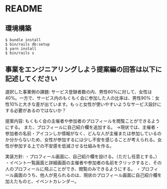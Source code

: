 # README

## 環境構築
```
$ bundle install
$ bin/rails db:setup
$ yarn install
$ bin/rails s
```

## 事業をエンジニアリングしよう提案編の回答は以下に記述してください
選択した事業側の課題:
  サービス登録者数の内、男性60%に対して、女性は40%。一方で、サービス内のもくもく会に参加した人の比率は、男性90%：女性10%と大きな差が出ています。もっと女性が使いやすいようなサービス設計にする必要があるのではないか？

提案内容:
  もくもく会の主催者や参加者のプロフィールを閲覧ことができるようにする。
  また、プロフィールに自己紹介欄を追加する。
  →現状では、主催者・参加者の名前・アイコンしか情報がなく、どんな人が主催または参加しているのか分からないため、女性が参加するには少し不安を感じることが考えられる。女性が参加する上での不安感を低減させる仕組みを作る。

実装方針:
  ・プロフィール画面に、自己紹介欄を設ける。（ただし任意とする。）
  ・イベント一覧画面と詳細画面の主催者や参加者の名前をクリックすると、その人のプロフィールに飛ぶことができ、閲覧のみできるようにする。
  ・プロフィール画面のうち、他人が見られるのは、現状のプロフィール画面に自己紹介欄を加えたものと、イベントカレンダー。

